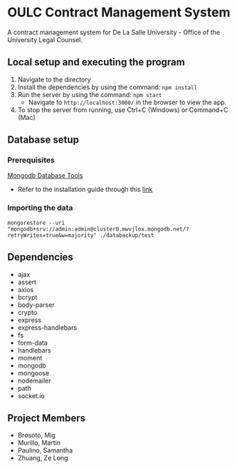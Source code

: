 # OULC Contract Management System
A contract management system for De La Salle University - Office of the University Legal Counsel.

## Local setup and executing the program
1. Navigate to the directory
2. Install the dependencies by using the command: `npm install`
3. Run the server by using the command: `npm start`
    * Navigate to `http://localhost:3000/` in the browser to view the app.
4. To stop the server from running, use Ctrl+C (Windows) or Command+C (Mac)

## Database setup

### Prerequisites
[Mongodb Database Tools](https://www.mongodb.com/try/download/database-tools)
   * Refer to the installation guide through this [link](https://www.mongodb.com/docs/database-tools/installation/installation/)

### Importing the data
`mongorestore --uri "mongodb+srv://admin:admin@cluster0.mwvjlox.mongodb.net/?retryWrites=true&w=majority" ./databackup/test`

## Dependencies
* ajax
* assert
* axios
* bcrypt
* body-parser
* crypto
* express
* express-handlebars
* fs
* form-data
* handlebars
* moment
* mongodb
* mongoose
* nodemailer
* path
* socket.io

## Project Members
* Brosoto, Mig
* Murillo, Martin
* Paulino, Samantha
* Zhuang, Ze Long
